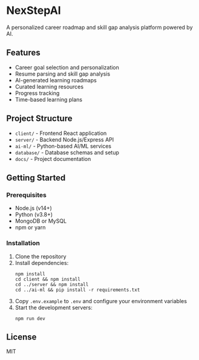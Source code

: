 # NexStepAI

A personalized career roadmap and skill gap analysis platform powered by AI.

## Features

- Career goal selection and personalization
- Resume parsing and skill gap analysis
- AI-generated learning roadmaps
- Curated learning resources
- Progress tracking
- Time-based learning plans

## Project Structure

- `client/` - Frontend React application
- `server/` - Backend Node.js/Express API
- `ai-ml/` - Python-based AI/ML services
- `database/` - Database schemas and setup
- `docs/` - Project documentation

## Getting Started

### Prerequisites

- Node.js (v14+)
- Python (v3.8+)
- MongoDB or MySQL
- npm or yarn

### Installation

1. Clone the repository
2. Install dependencies:
   ```
   npm install
   cd client && npm install
   cd ../server && npm install
   cd ../ai-ml && pip install -r requirements.txt
   ```
3. Copy `.env.example` to `.env` and configure your environment variables
4. Start the development servers:
   ```
   npm run dev
   ```

## License

MIT